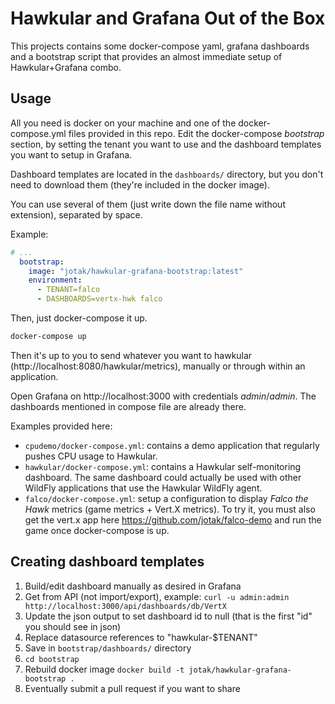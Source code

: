 # Hawkular and Grafana Out of the Box

This projects contains some docker-compose yaml, grafana dashboards and a bootstrap script
that provides an almost immediate setup of Hawkular+Grafana combo.

## Usage

All you need is docker on your machine and one of the docker-compose.yml files provided in this repo. Edit the docker-compose _bootstrap_ section, by setting the tenant you want to use and the dashboard templates you want to setup in Grafana.

Dashboard templates are located in the `dashboards/` directory, but you don't need to download them (they're included in the docker image).

You can use several of them (just write down the file name without extension), separated by space.

Example:

```yaml
# ...
  bootstrap:
    image: "jotak/hawkular-grafana-bootstrap:latest"
    environment:
      - TENANT=falco
      - DASHBOARDS=vertx-hwk falco
```

Then, just docker-compose it up.

```bash
docker-compose up
```

Then it's up to you to send whatever you want to hawkular (http://localhost:8080/hawkular/metrics), manually or through within an application.

Open Grafana on http://localhost:3000 with credentials _admin_/_admin_. The dashboards mentioned in compose file are already there.

Examples provided here:

- `cpudemo/docker-compose.yml`: contains a demo application that regularly pushes CPU usage to Hawkular.
- `hawkular/docker-compose.yml`: contains a Hawkular self-monitoring dashboard. The same dashboard could actually be used with other WildFly applications that use the Hawkular WildFly agent.
- `falco/docker-compose.yml`: setup a configuration to display _Falco the Hawk_ metrics (game metrics + Vert.X metrics). To try it, you must also get the vert.x app here https://github.com/jotak/falco-demo and run the game once docker-compose is up.

## Creating dashboard templates

1. Build/edit dashboard manually as desired in Grafana
2. Get from API (not import/export), example:
    `curl -u admin:admin http://localhost:3000/api/dashboards/db/VertX`
3. Update the json output to set dashboard id to null (that is the first "id" you should see in json)
4. Replace datasource references to "hawkular-$TENANT"
5. Save in `bootstrap/dashboards/` directory
6. `cd bootstrap`
7. Rebuild docker image `docker build -t jotak/hawkular-grafana-bootstrap .`
8. Eventually submit a pull request if you want to share